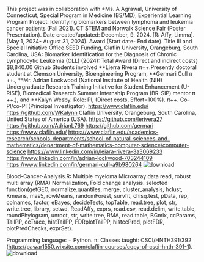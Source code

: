 This project was in collaboration with *Ms. A Agrawal, University of Connecticut, Special Program in Medicine (BS/MD), Experiential Learning Program Project: Identifying biomarkers between lymphoma and leukemia cancer patients (Fall 2021). CT STEM and Norwalk Science Fair (Poster Presentation).
Date created/updated: December, 9, 2024.
[R: Affy, Limma].
(May 1, 2024- August 31, 2024).
Award (Start date- End date).
Title III and Special Initiative Office SEED Funding, Claflin University, Orangeburg, South Carolina, USA: Biomarker Identification for the Diagnosis of Chronic Lymphocytic Leukemia (CLL) (2024): Total Award (Direct and indirect costs) $8,840.00 Github Students involved **Lierra Rivera  π​++.Presently doctoral student at Clemson University, Bioengineering Program, **Germari Cull π​++., **Mr. Adrian Lockwood (National Institute of Health (NIH) Undergraduate Research Training Initiative for Student Enhancement (U-RISE), Biomedical Research Summer Internship Program (BR-SIP) mentor π​++.),  and **Kalyn Wesby. Role: PI, (Direct costs, Effort=100%).  π​++. Co-PI/co-PI (Principal Investigator).
https://www.claflin.edu/ https://github.com/WKalynn Claflin University, Orangeburg, South Carolina, United States of America (USA).
https://github.com/lerivera27
https://github.com/AdrianL769
https://github.com/germari
https://www.claflin.edu/ https://www.claflin.edu/academics-research/schools-departments/school-of-natural-sciences-and-mathematics/department-of-mathematics-computer-science/computer-science
https://www.linkedin.com/in/leiara-rivera-3a3069233
https://www.linkedin.com/in/adrian-lockwood-703244109
https://www.linkedin.com/in/germari-cull-a9b980264
![download](https://github.com/spawar2/Blood-Cancer-Analysis/assets/25118302/636830b6-62f2-4c25-9c11-44c52a008b55)

Blood-Cancer-Analysis.R: Multiple myeloma Microarray data read, robust multi array (RMA) Normalization, Fold change analysis.
selected function(getGEO, normalize.quantiles, merge, cluster_analysis, hclust, Kmeans, mas5, rowMeans, randomForest, survfit, chisq.test, pData, rep, colnames, factor, eBayes, decideTests, topTable, read.tree, plot, str, write.tree, library, setwd, ReadAffy, exprs, read.csv, read.delim, write.table, roundPhylogram, unroot, str, write.tree, RMA, read.table, BGmix, ccParams, TailPP, ccTrace, histTailPP, FDRplotTailPP, histccPred, plotFDR, plotPredChecks, exprSet).

Programming language: + Python.
π: Classes taught: CSCI/HNTH391/392 (https://pawar1550.wixsite.com/claflin-courses/copy-of-csci-hnth-391-1).
![download](https://github.com/user-attachments/assets/f42c9d9c-53e0-424d-98fb-7c88d67b430b)
